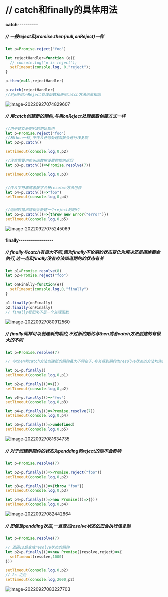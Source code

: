 # // catch和finally的具体用法

#### catch----------

##### // 一般reject和promise.then(null,onReject)一样

```JavaScript
let p=Promise.reject("foo")

let rejectHandler=function (e){
  // console.log("p is reject");
  setTimeout(console.log, 0,"reject");
}

p.then(null,rejectHandler)

p.catch(rejectHandler)
//对p使用onReject处理函数和使用catch方法结果相同
```

![image-20220927074829607](C:\Users\35392\AppData\Roaming\Typora\typora-user-images\image-20220927074829607.png)

##### // 用catch创建新的期约,与用onReject处理函数创建方式一样

```JavaScript
//用于建立新期约的初始期约
let p=Promise.reject("foo")
//和then一样,不传入任何处理函数会进行浅复制
let p2=p.catch()

setTimeout(console.log,0,p2)

//注意需要用箭头函数把设置的期约返回
let p3=p.catch(()=>Promise.resolve(7))

setTimeout(console.log,0,p3)


//传入字符串或者数字会被resolve方法包装
let p4=p.catch(()=>"foo")
setTimeout(console.log,0,p4)


//返回时抛出错误会新建一个reject的期约
let p5=p.catch(()=>{throw new Error("error")})
setTimeout(console.log,0,p5)
```

![image-20220927075245069](C:\Users\35392\AppData\Roaming\Typora\typora-user-images\image-20220927075245069.png)



#### finally-----------------

##### // finally与catch有很大不同,因为finally不论期约状态变化为解决还是拒绝都会执行,这一点和finally没有办法知道期约的状态有关

```JavaScript
let p1=Promise.resolve(8)
let p2=Promise.reject("foo")

let onFinally=function(e){
  setTimeout(console.log,0,"finally")
}

p1.finally(onFinally)
p2.finally(onFinally)
// finally看起来不是一个处理函数
```

![image-20220927080912560](C:\Users\35392\AppData\Roaming\Typora\typora-user-images\image-20220927080912560.png)



##### // finally同样可以创建新的期约,不过新的期约与then或者catch方法创建的有很大的不同

```JavaScript
let p=Promise.resolve(7)

// 与then和catch方法创建新的期约最大不同在于,有关得到期约为resolve状态的方法均失效,变成浅复制

let p1=p.finally()
setTimeout(console.log,0,p1)

let p2=p.finally(()=>{})
setTimeout(console.log,0,p2)

let p3=p.finally(()=>"foo")
setTimeout(console.log,0,p3)

let p4=p.finally(()=>Promise.resolve(7))
setTimeout(console.log,0,p4)

let p5=p.finally(()=>undefined)
setTimeout(console.log,0,p5)
```

![image-20220927081634735](C:\Users\35392\AppData\Roaming\Typora\typora-user-images\image-20220927081634735.png)

##### // 对于创建新期约的状态为pendding和reject的则不会影响

```JavaScript
let p=Promise.resolve(7)

let p2=p.finally(()=>Promise.reject("foo"))
setTimeout(console.log,0,p2)

let p3=p.finally(()=>{throw "foo"})
setTimeout(console.log,0,p3)

let p4=p.finally(()=>new Promise(()=>{}))
setTimeout(console.log,0,p4)
```

![image-20220927082442864](C:\Users\35392\AppData\Roaming\Typora\typora-user-images\image-20220927082442864.png)

##### // 即使是pendding状态,一旦变成resolve状态依旧会执行浅复制

```JavaScript
let p=Promise.resolve(7)

// 返回1s后变成resolve状态的期约
let p2=p.finally(()=>new Promise((resolve,reject)=>{
  setTimeout(resolve,1000)
}))

setTimeout(console.log,0,p2)
// 2s 之后
setTimeout(console.log,2000,p2)
```

![image-20220927083227703](C:\Users\35392\AppData\Roaming\Typora\typora-user-images\image-20220927083227703.png)







